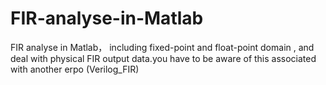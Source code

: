# FIR-analyse-in-Matlab
FIR analyse in Matlab， including fixed-point and float-point domain , and deal with physical FIR output data.you have to be aware of this associated with another erpo (Verilog_FIR)
